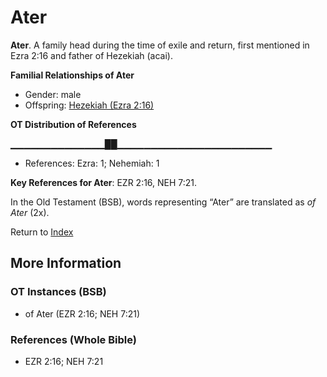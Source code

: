 # Ater
**Ater**. 
A family head during the time of exile and return, first mentioned in Ezra 2:16 and father of Hezekiah (acai). 




**Familial Relationships of Ater**


* Gender: male
* Offspring: [Hezekiah (Ezra 2:16)](Hezekiah.2.md)


**OT Distribution of References**

▁▁▁▁▁▁▁▁▁▁▁▁▁▁██▁▁▁▁▁▁▁▁▁▁▁▁▁▁▁▁▁▁▁▁▁▁▁
* References: Ezra: 1; Nehemiah: 1



**Key References for Ater**: 
EZR 2:16, NEH 7:21. 


In the Old Testament (BSB), words representing “Ater” are translated as 
*of Ater* (2x). 




Return to [Index](00-Index.md)

## More Information

### OT Instances (BSB)

* of Ater (EZR 2:16; NEH 7:21)



### References (Whole Bible)

* EZR 2:16; NEH 7:21



